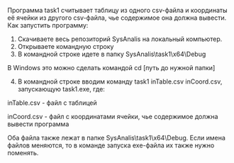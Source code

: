 Программа task1 считывает таблицу из одного csv-файла и координаты её ячейки из другого csv-файла, чье содержимое она должна вывести.
Как запустить программу:
1. Скачиваете весь репозиторий SysAnalis на локальный компьютер.
2. Открываете командную строку
3. В командной строке идете в папку SysAnalis\task1\x64\Debug

В Windows это можно сделать командой cd [путь до нужной папки]

4. В командной строке вводим команду task1 inTable.csv inCoord.csv, запускающую task1.exe, где:

inTable.csv - файл с таблицей

inCoord.csv - файл с координатами ячейки, чье содержимое должна вывести программа

Оба файла также лежат в папке SysAnalis\task1\x64\Debug. Если имена файлов меняются, то в команде запуска exe-файла их также нужно поменять.
